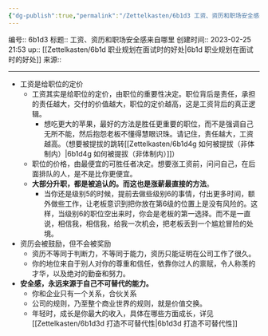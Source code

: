 ```yaml
---
{"dg-publish":true,"permalink":"/Zettelkasten/6b1d3 工资、资历和职场安全感来自哪里/","dgPassFrontmatter":true}
---
```


编号:: 6b1d3
标题:: 工资、资历和职场安全感来自哪里
创建时间:: 2023-02-25 21:53
up:: [[Zettelkasten/6b1d 职业规划在面试时的好处\|6b1d 职业规划在面试时的好处]]
来源:: 

---

- 工资是给职位的定价
	- 工资其实是给职位的定价，由职位的重要性决定。职位背后是责任，承担的责任越大，交付的价值越大，职位的定价越高，这是工资背后的真正逻辑。
		- 想吃更大的苹果，最好的方法是胜任更重要的职位，而不是强调自己无所不能，然后抱怨老板不懂得慧眼识珠。请记住，责任越大，工资越高。（想要被提拔的跳转[[Zettelkasten/6b1d4g 如何被提拔（非体制内）\|6b1d4g 如何被提拔（非体制内）]]）
	- 职位的价格，由最便宜的可胜任者决定。想要涨工资前，问问自己，在后面排队的人，是不是比你更便宜。
	- **大部分升职，都是被追认的。而这也是涨薪最直接的方法**。
		- 当你还是级别5的时候，提前去做些级别6的事情，付出更多时间，额外做些工作，让老板意识到把你放在第6级的位置上是没有风险的。这样，当级别6的职位空出来时，你会是老板的第一选择。而不是一直说，相信我，相信我，给我一次机会，把老板丢到一个尴尬冒险的处境。
- 资历会被鼓励，但不会被奖励
	- 资历不等同于判断力，不等同于能力，资历只能证明在公司工作了很久。
	- 你的地位来自于别人对你的尊重和信任，依靠你过人的禀赋，令人称羡的才华，以及绝对的勤奋和努力。
- **安全感，永远来源于自己不可替代的能力。**
	- 你和企业只有一个关系，合伙关系
	- 公司的规则，乃至整个商业世界的规则，就是价值交换。
	- 年轻时，成长是你最大的收入，具体在哪些方面成长，详见[[Zettelkasten/6b1d3d 打造不可替代性\|6b1d3d 打造不可替代性]]
